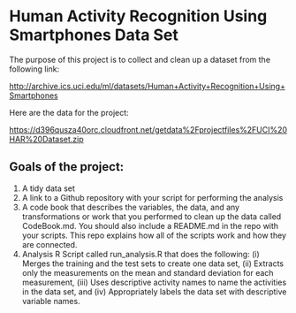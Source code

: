 # Human Activity Recognition Using Smartphones Data Set
The purpose of this project is to collect and clean up a dataset from the following link:

http://archive.ics.uci.edu/ml/datasets/Human+Activity+Recognition+Using+Smartphones

Here are the data for the project:

https://d396qusza40orc.cloudfront.net/getdata%2Fprojectfiles%2FUCI%20HAR%20Dataset.zip

## Goals of the project:
1. A tidy data set
2. A link to a Github repository with your script for performing the analysis
3. A code book that describes the variables, the data, and any transformations or work that you performed to clean up the data called CodeBook.md. You should also include a README.md in the repo with your scripts. This repo explains how all of the scripts work and how they are connected.
4. Analysis R Script called run_analysis.R that does the following: (i) Merges the training and the test sets to create one data set, (ii) Extracts only the measurements on the mean and standard deviation for each measurement, (iii) Uses descriptive activity names to name the activities in the data set, and (iv) Appropriately labels the data set with descriptive variable names.
